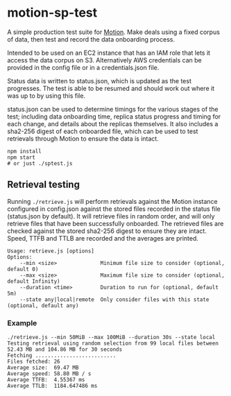 # motion-sp-test

A simple production test suite for [Motion](https://github.com/filecoin-project/motion). Make deals using a fixed corpus of data, then test and record the data onboarding process.

Intended to be used on an EC2 instance that has an IAM role that lets it access the data corpus on S3. Alternatively AWS credentials can be provided in the config file or in a credentials.json file.

Status data is written to status.json, which is updated as the test progresses. The test is able to be resumed and should work out where it was up to by using this file.

status.json can be used to determine timings for the various stages of the test; including data onboarding time, replica status progress and timing for each change, and details about the replicas themselves. It also includes a sha2-256 digest of each onboarded file, which can be used to test retrievals through Motion to ensure the data is intact.

```
npm install
npm start
# or just ./sptest.js
```

## Retrieval testing

Running `./retrieve.js` will perform retrievals against the Motion instance configured in config.json against the stored files recorded in the status file (status.json by default). It will retrieve files in random order, and will only retrieve files that have been successfully onboarded. The retrieved files are checked against the stored sha2-256 digest to ensure they are intact. Speed, TTFB and TTLB are recorded and the averages are printed.

```
Usage: retrieve.js [options]
Options:
    --min <size>              Minimum file size to consider (optional, default 0)
    --max <size>              Maximum file size to consider (optional, default Infinity)
    --duration <time>         Duration to run for (optional, default 5m)
    --state any|local|remote  Only consider files with this state (optional, default any)
```

### Example

```
./retrieve.js --min 50MiB --max 100MiB --duration 30s --state local
Testing retrieval using random selection from 99 local files between 52.43 MB and 104.86 MB for 30 seconds
Fetching ..........................
Files fetched: 26
Average size:  69.47 MB
Average speed: 58.80 MB / s
Average TTFB:  4.55367 ms
Average TTLB:  1184.647486 ms
```
